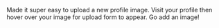 Made it super easy to upload a new profile image. Visit your profile then hover over your image for upload form to appear. Go add an image!